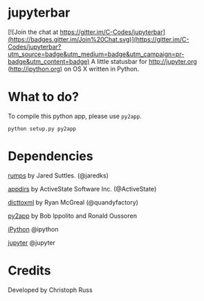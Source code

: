 # jupyterbar

[![Join the chat at https://gitter.im/C-Codes/jupyterbar](https://badges.gitter.im/Join%20Chat.svg)](https://gitter.im/C-Codes/jupyterbar?utm_source=badge&utm_medium=badge&utm_campaign=pr-badge&utm_content=badge)
A little statusbar for http://jupyter.org (http://ipython.org) on OS X written in Python.

# What to do?
To compile this python app, please use `py2app`.

```
python setup.py py2app
```

# Dependencies
[rumps](https://github.com/jaredks/rumps) by Jared Suttles. (@jaredks)

[appdirs](https://github.com/ActiveState/appdirs) by ActiveState Software Inc. (@ActiveState)

[dicttoxml](https://github.com/quandyfactory/dicttoxml) by Ryan McGreal (@quandyfactory)

[py2app](http://pythonhosted.org/py2app/) by Bob Ippolito and Ronald Oussoren

[iPython](http://ipython.org) @ipython

[jupyter](http://jupyter.org) @jupyter

# Credits
Developed by Christoph Russ

